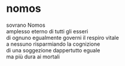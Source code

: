 # nomos

sovrano Nomos  
amplesso eterno di tutti gli esseri  
di ognuno egualmente governi il respiro vitale  
a nessuno risparmiando la cognizione  
di una soggezione dappertutto eguale  
ma più dura ai mortali
